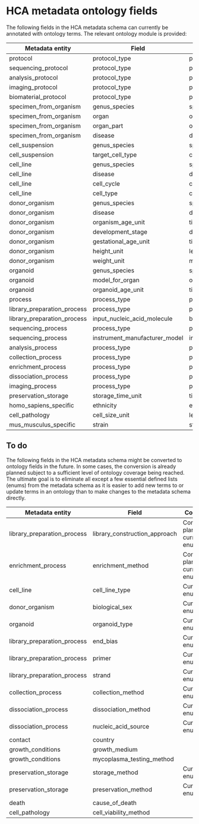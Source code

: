 # HCA metadata ontology fields

The following fields in the HCA metadata schema can currently be annotated with ontology terms. The relevant ontology module is provided:


Metadata entity | Field | Ontology module
--- | --- | ---
protocol | protocol_type | protocol_type_ontology
sequencing_protocol | protocol_type | protocol_type_ontology
analysis_protocol | protocol_type | protocol_type_ontology
imaging_protocol | protocol_type | protocol_type_ontology
biomaterial_protocol | protocol_type | protocol_type_ontology
specimen_from_organism | genus_species | species_ontology
specimen_from_organism | organ | organ_ontology
specimen_from_organism | organ_part | organ_part_ontology
specimen_from_organism | disease | disease_ontology
cell_suspension | genus_species | species_ontology
cell_suspension | target_cell_type | cell_type_ontology
cell_line | genus_species | species_ontology
cell_line | disease | disease_ontology
cell_line | cell_cycle | cell_cycle_ontology
cell_line | cell_type | cell_type_ontology
donor_organism | genus_species | species_ontology
donor_organism | disease | disease_ontology
donor_organism | organism_age_unit | time_unit_ontology
donor_organism | development_stage | development_stage_ontology
donor_organism | gestational_age_unit | time_unit_ontology
donor_organism | height_unit | length_unit_ontology
donor_organism | weight_unit | mass_unit_ontology
organoid | genus_species | species_ontology
organoid | model_for_organ | organ_ontology
organoid | organoid_age_unit | time_unit_ontology
process | process_type | process_type_ontology
library_preparation_process | process_type | process_type_ontology
library_preparation_process | input_nucleic_acid_molecule | biological_macromolecule_ontology
sequencing_process | process_type | process_type_ontology
sequencing_process | instrument_manufacturer_model | instrument_ontology
analysis_process | process_type | process_type_ontology
collection_process | process_type | process_type_ontology
enrichment_process | process_type | process_type_ontology
dissociation_process | process_type | process_type_ontology
imaging_process | process_type | process_type_ontology
preservation_storage | storage_time_unit | time_unit_ontology
homo_sapiens_specific | ethnicity | ethnicity_ontology
cell_pathology | cell_size_unit | length_unit_ontology
mus_musculus_specific | strain | strain_ontology


## To do

The following fields in the HCA metadata schema might be converted to ontology fields in the future. In some cases, the conversion is already planned subject to a sufficient level of ontology coverage being reached. The ultimate goal is to eliminate all except a few essential defined lists (enums) from the metadata schema as it is easier to add new terms to or update terms in an ontology than to make changes to the metadata schema directly.


Metadata entity | Field | Comment
--- | --- | ---
library_preparation_process | library_construction_approach | Conversion planned, currently enum
enrichment_process | enrichment_method | Conversion planned, currently enum
cell_line | cell_line_type | Currently enum
donor_organism | biological_sex | Currently enum
organoid | organoid_type | Currently enum
library_preparation_process | end_bias | Currently enum
library_preparation_process | primer | Currently enum
library_preparation_process | strand | Currently enum
collection_process | collection_method | Currently enum
dissociation_process | dissociation_method | Currently enum
dissociation_process | nucleic_acid_source | Currently enum
contact | country |
growth_conditions | growth_medium |
growth_conditions | mycoplasma_testing_method |
preservation_storage | storage_method | Currently enum
preservation_storage | preservation_method | Currently enum
death | cause_of_death |
cell_pathology | cell_viability_method |



